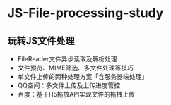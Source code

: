 # JS-File-processing-study
## 玩转JS文件处理
- FileReader文件异步读取及解析处理  
- 文件预览、MIME筛选、多文件处理等技巧  
- 单文件上传的两种处理方案「含服务器端处理」  
- QQ空间：多文件上传及上传进度管控  
- 百度：基于H5拖放API实现文件的拖拽上传
